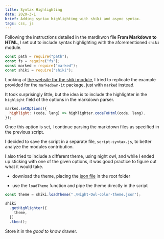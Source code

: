 ```yaml
---
title: Syntax Highlighting
date: 2020-3-1
brief: Adding syntax highlighting with shiki and async syntax.
tags: css, js
---
```


Following the instructions detailed in the mardkwon file **From Markdown to HTML**, I set out to include syntax highlighting with the aforementioned `shiki` module.

```js
const path = require("path");
const fs = require("fs");
const marked = require("marked");
const shiki = require("shiki");
```

Looking at [the website for the shiki module](https://shiki.matsu.io/), I tried to replicate the example provided for the `markedown-it` package, just with `marked` instead.

It took surprisingly little, but the idea is to include the highlighter in the `highlight` field of the options in the markdown parser.

```js
marked.setOptions({
  highlight: (code, lang) => highlighter.codeToHtml(code, lang),
});
```

Once this option is set, I continue parsing the markdown files as specified in the previous script.

I decided to save the script in a separate file, `script-syntax.js`, to better analyze the modules contribution.

I also tried to include a different theme, using night owl, and while I ended up sticking with one of the given options, it was good practice to figure out what it would take.

- download the theme, placing the [json file](https://github.com/sdras/night-owl-vscode-theme/blob/master/themes/Night%20Owl-color-theme.json) in the root folder

- use the `loadTheme` function and pipe the theme directly in the script

```js
const theme = shiki.loadTheme("./Night-Owl-color-theme.json");

shiki
  .getHighlighter({
    theme,
  })
  .then();
```

Store it in the _good to know_ drawer.
